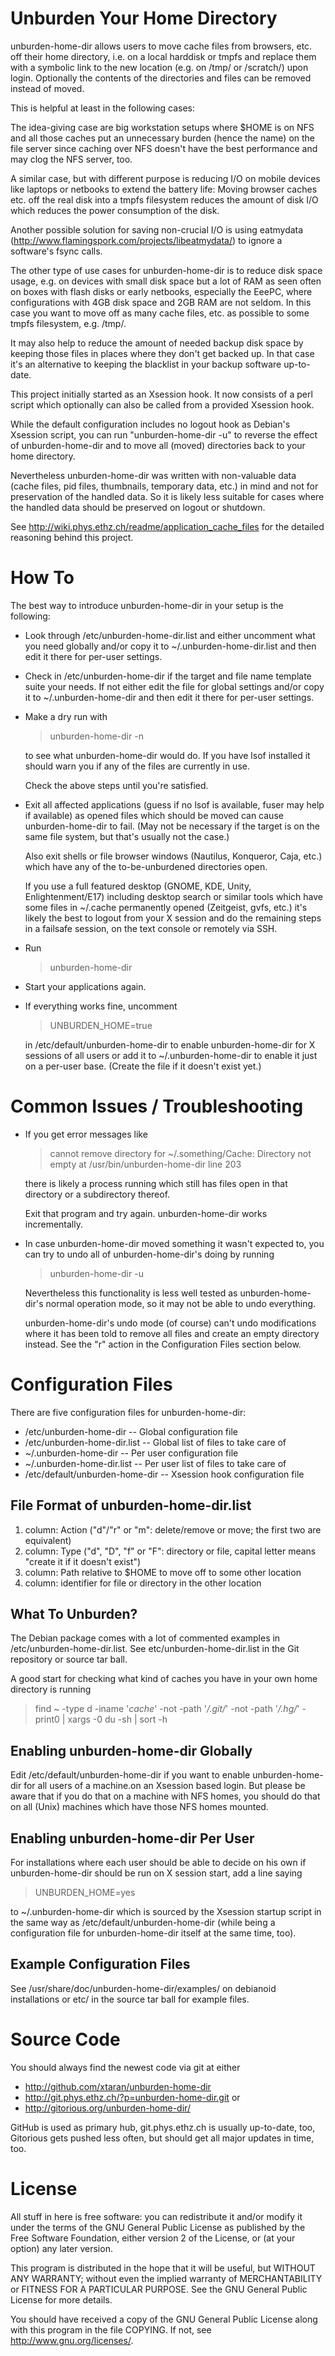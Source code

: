 Unburden Your Home Directory
============================

unburden-home-dir allows users to move cache files from browsers,
etc. off their home directory, i.e. on a local harddisk or tmpfs and
replace them with a symbolic link to the new location (e.g. on /tmp/
or /scratch/) upon login. Optionally the contents of the directories
and files can be removed instead of moved.

This is helpful at least in the following cases:

The idea-giving case are big workstation setups where $HOME is on NFS
and all those caches put an unnecessary burden (hence the name) on the
file server since caching over NFS doesn't have the best performance
and may clog the NFS server, too.

A similar case, but with different purpose is reducing I/O on mobile
devices like laptops or netbooks to extend the battery life: Moving
browser caches etc. off the real disk into a tmpfs filesystem reduces
the amount of disk I/O which reduces the power consumption of the
disk.

Another possible solution for saving non-crucial I/O is using
eatmydata (http://www.flamingspork.com/projects/libeatmydata/) to
ignore a software's fsync calls.

The other type of use cases for unburden-home-dir is to reduce disk
space usage, e.g. on devices with small disk space but a lot of RAM as
seen often on boxes with flash disks or early netbooks, especially the
EeePC, where configurations with 4GB disk space and 2GB RAM are not
seldom. In this case you want to move off as many cache files, etc. as
possible to some tmpfs filesystem, e.g. /tmp/.

It may also help to reduce the amount of needed backup disk space by
keeping those files in places where they don't get backed up. In that
case it's an alternative to keeping the blacklist in your backup
software up-to-date.

This project initially started as an Xsession hook. It now consists of
a perl script which optionally can also be called from a provided
Xsession hook.

While the default configuration includes no logout hook as Debian's
Xsession script, you can run "unburden-home-dir -u" to reverse the
effect of unburden-home-dir and to move all (moved) directories back
to your home directory.

Nevertheless unburden-home-dir was written with non-valuable data
(cache files, pid files, thumbnails, temporary data, etc.) in mind and
not for preservation of the handled data. So it is likely less
suitable for cases where the handled data should be preserved on
logout or shutdown.

See http://wiki.phys.ethz.ch/readme/application_cache_files for the
detailed reasoning behind this project.


How To
======

The best way to introduce unburden-home-dir in your setup is the
following:

* Look through /etc/unburden-home-dir.list and either uncomment what
  you need globally and/or copy it to ~/.unburden-home-dir.list and
  then edit it there for per-user settings.

* Check in /etc/unburden-home-dir if the target and file name template
  suite your needs. If not either edit the file for global settings
  and/or copy it to ~/.unburden-home-dir and then edit it there for
  per-user settings.

* Make a dry run with

  > unburden-home-dir -n
  
  to see what unburden-home-dir would do. If you have lsof installed
  it should warn you if any of the files are currently in use.

  Check the above steps until you're satisfied.

* Exit all affected applications (guess if no lsof is available, fuser
  may help if available) as opened files which should be moved can
  cause unburden-home-dir to fail. (May not be necessary if the target
  is on the same file system, but that's usually not the case.)

  Also exit shells or file browser windows (Nautilus, Konqueror, Caja,
  etc.) which have any of the to-be-unburdened directories open.

  If you use a full featured desktop (GNOME, KDE, Unity,
  Enlightenment/E17) including desktop search or similar tools which
  have some files in ~/.cache permanently opened (Zeitgeist, gvfs,
  etc.) it's likely the best to logout from your X session and do the
  remaining steps in a failsafe session, on the text console or
  remotely via SSH.

* Run

  > unburden-home-dir

* Start your applications again.

* If everything works fine, uncomment

  > UNBURDEN_HOME=true

  in /etc/default/unburden-home-dir to enable unburden-home-dir for X
  sessions of all users or add it to ~/.unburden-home-dir to enable it
  just on a per-user base. (Create the file if it doesn't exist yet.)

Common Issues / Troubleshooting
===============================

* If you get error messages like

  > cannot remove directory for ~/.something/Cache: Directory not empty at /usr/bin/unburden-home-dir line 203

  there is likely a process running which still has files open in that
  directory or a subdirectory thereof.

  Exit that program and try again. unburden-home-dir works
  incrementally.

* In case unburden-home-dir moved something it wasn't expected to, you
  can try to undo all of unburden-home-dir's doing by running

  > unburden-home-dir -u

  Nevertheless this functionality is less well tested as
  unburden-home-dir's normal operation mode, so it may not be able to
  undo everything.

  unburden-home-dir's undo mode (of course) can't undo modifications
  where it has been told to remove all files and create an empty
  directory instead. See the "r" action in the Configuration Files
  section below.


Configuration Files
===================

There are five configuration files for unburden-home-dir:

* /etc/unburden-home-dir         -- Global configuration file
* /etc/unburden-home-dir.list    -- Global list of files to take care of
* ~/.unburden-home-dir           -- Per user configuration file
* ~/.unburden-home-dir.list      -- Per user list of files to take care of
* /etc/default/unburden-home-dir -- Xsession hook configuration file

File Format of unburden-home-dir.list
-------------------------------------

1. column: Action ("d"/"r" or "m": delete/remove or move; the first two
           are equivalent)
2. column: Type ("d", "D", "f" or "F": directory or file, capital letter
           means "create it if it doesn't exist")
3. column: Path relative to $HOME to move off to some other location
4. column: identifier for file or directory in the other location

What To Unburden?
-----------------

The Debian package comes with a lot of commented examples in
/etc/unburden-home-dir.list. See etc/unburden-home-dir.list in the Git
repository or source tar ball.

A good start for checking what kind of caches you have in your own
home directory is running

> find ~ -type d -iname '*cache*' -not -path '*/.git/*' -not -path '*/.hg/*' -print0 | xargs -0 du -sh | sort -h

Enabling unburden-home-dir Globally
-----------------------------------

Edit /etc/default/unburden-home-dir if you want to enable
unburden-home-dir for all users of a machine.on an Xsession based
login. But please be aware that if you do that on a machine with NFS
homes, you should do that on all (Unix) machines which have those NFS
homes mounted.

Enabling unburden-home-dir Per User
-----------------------------------

For installations where each user should be able to decide on his own
if unburden-home-dir should be run on X session start, add a line
saying

> UNBURDEN_HOME=yes

to ~/.unburden-home-dir which is sourced by the Xsession startup script
in the same way as /etc/default/unburden-home-dir (while being a
configuration file for unburden-home-dir itself at the same time, too).

Example Configuration Files
---------------------------

See /usr/share/doc/unburden-home-dir/examples/ on debianoid
installations or etc/ in the source tar ball for example files.


Source Code
===========

You should always find the newest code via git at either

* http://github.com/xtaran/unburden-home-dir
* http://git.phys.ethz.ch/?p=unburden-home-dir.git or
* http://gitorious.org/unburden-home-dir/

GitHub is used as primary hub, git.phys.ethz.ch is usually up-to-date,
too, Gitorious gets pushed less often, but should get all major
updates in time, too.


License
=======

All stuff in here is free software: you can redistribute it and/or
modify it under the terms of the GNU General Public License as
published by the Free Software Foundation, either version 2 of the
License, or (at your option) any later version.

This program is distributed in the hope that it will be useful, but
WITHOUT ANY WARRANTY; without even the implied warranty of
MERCHANTABILITY or FITNESS FOR A PARTICULAR PURPOSE.  See the GNU
General Public License for more details.

You should have received a copy of the GNU General Public License
along with this program in the file COPYING.  If not, see
http://www.gnu.org/licenses/.
